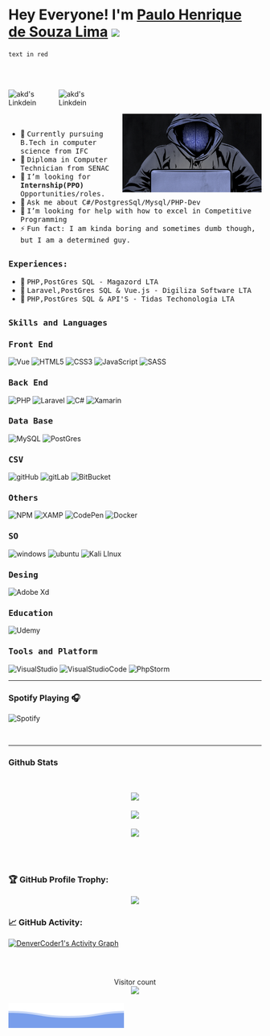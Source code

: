 # Hey Everyone! I'm [Paulo Henrique de Souza Lima](https://github.com/paulo4676) <img src="https://github.com/himanshusharma89/himanshusharma89/blob/master/Hi.gif" width="25px">


```diff
text in red
```

<br><br>

<a href="https://www.linkedin.com/in/paulo-henrique-de-souza-lima-3b230b196/">
  <img align="left" alt="akd's Linkdein" width="100px" src="https://img.shields.io/badge/LinkedIn-0077B5?style=for-the-badge&logo=linkedin&logoColor=white" />
</a>

<a href="https://api.whatsapp.com/send/?phone=5511948142034&text&app_absent=0">
  <img align="left" alt="akd's Linkdein" width="100px" src="https://img.shields.io/badge/WhatsApp-25D366?style=for-the-badge&logo=whatsapp&logoColor=white" />
</a>

<br><br>

<div>
<img align="right" src="https://github.com/paulo4676/paulo4676/blob/main/imgs/hacker2.gif" width="55%"/>
  <br>

- 👷 <samp>Currently pursuing B.Tech in computer science from IFC 
- 🔭 <samp>Diploma in Computer Technician from SENAC
- 💼 <samp>I’m looking for **Internship(PPO)** Opportunities/roles.
- 💬 <samp>Ask me about C#/PostgresSql/Mysql/PHP-Dev
- 🤔 <samp>I’m looking for help with how to excel in Competitive Programming
- ⚡ <samp>Fun fact: I am kinda boring and sometimes dumb though, but I am a determined guy.
</div>

##

<div>
<h3><b><samp>Experiences:</samp></b></h3>
  
  - 💼 <samp>PHP,PostGres SQL - Magazord LTA<br>
  - 💼 <samp> Laravel,PostGres SQL & Vue.js  - Digiliza Software LTA<br>
  - 💼 <samp> PHP,PostGres SQL & API'S  - Tidas Techonologia LTA<br>
  
</div>

##
<h3><b><samp>Skills and Languages</samp></b></h3>
  
  
  <h3><b><samp>Front End</samp></b></h3>
  
  ![Vue](https://img.shields.io/badge/Vue.js-35495E?style=for-the-badge&logo=vue-dot-js&logoColor=4FC08D)
  ![HTML5](https://img.shields.io/badge/HTML5-E34F26?style=for-the-badge&logo=html5&logoColor=white)
  ![CSS3](https://img.shields.io/badge/CSS3-1572B6?style=for-the-badge&logo=css3&logoColor=white)
  ![JavaScript](https://img.shields.io/badge/JavaScript-323330?style=for-the-badge&logo=javascript&logoColor=F7DF1E)
  ![SASS](https://img.shields.io/badge/Sass-CC6699?style=for-the-badge&logo=sass&logoColor=white)
  
  <h3><b><samp>Back End</samp></b></h3>
  
  ![PHP](https://img.shields.io/badge/PHP-777BB4?style=for-the-badge&logo=php&logoColor=white)
  ![Laravel](https://img.shields.io/badge/Laravel-FF2D20?style=for-the-badge&logo=laravel&logoColor=white)
  ![C#](https://img.shields.io/badge/C%23-239120?style=for-the-badge&logo=c-sharp&logoColor=white)
  ![Xamarin](https://img.shields.io/badge/Xamarin-3498DB?style=for-the-badge&logo=xamarin&logoColor=white)
  
  <h3><b><samp>Data Base</samp></b></h3>
  
  ![MySQL](https://img.shields.io/badge/MySQL-00000F?style=for-the-badge&logo=mysql&logoColor=white)
  ![PostGres](https://img.shields.io/badge/PostgreSQL-316192?style=for-the-badge&logo=postgresql&logoColor=white)
  
  <h3><b><samp>CSV</samp></b></h3>
  
  ![gitHub](https://img.shields.io/badge/GitHub-100000?style=for-the-badge&logo=github&logoColor=white)
  ![gitLab](https://img.shields.io/badge/GitLab-330F63?style=for-the-badge&logo=gitlab&logoColor=white)
  ![BitBucket](https://img.shields.io/badge/Bitbucket-330F63?style=for-the-badge&logo=bitbucket&logoColor=white)
 
  <h3><b><samp>Others</samp></b></h3>
  
  ![NPM](https://img.shields.io/badge/npm-CB3837?style=for-the-badge&logo=npm&logoColor=white)
  ![XAMP](https://img.shields.io/badge/Xampp-F37623?style=for-the-badge&logo=xampp&logoColor=white)
  ![CodePen](https://img.shields.io/badge/Codepen-000000?style=for-the-badge&logo=codepen&logoColor=white)
  ![Docker](https://img.shields.io/badge/Docker-2CA5E0?style=for-the-badge&logo=docker&logoColor=white)
  
   <h3><b><samp>SO</samp></b></h3>
  
  ![windows](https://img.shields.io/badge/Windows-0078D6?style=for-the-badge&logo=windows&logoColor=white)
  ![ubuntu]( https://img.shields.io/badge/Ubuntu-E95420?style=for-the-badge&logo=ubuntu&logoColor=white)
  ![Kali LInux](https://img.shields.io/badge/Kali_Linux-557C94?style=for-the-badge&logo=kali-linux&logoColor=white)
  
  <h3><b><samp>Desing</samp></b></h3>
  
  ![Adobe Xd](https://img.shields.io/badge/Adobe%20XD-470137?style=for-the-badge&logo=Adobe%20XD&logoColor=#FF61F6
  )
 
   <h3><b><samp>Education</samp></b></h3>
  
  ![Udemy](https://img.shields.io/badge/Udemy-EC5252?style=for-the-badge&logo=Udemy&logoColor=white)

<h3><b><samp>Tools and Platform</samp></b></h3>

![VisualStudio](https://img.shields.io/badge/Visual_Studio-5C2D91?style=for-the-badge&logo=visual%20studio&logoColor=white)
![VisualStudioCode](https://img.shields.io/badge/Visual_Studio_Code-0078D4?style=for-the-badge&logo=visual%20studio%20code&logoColor=white)
![PhpStorm](https://img.shields.io/badge/phpstorm-143?style=for-the-badge&logo=phpstorm&logoColor=black&color=black&labelColor=darkorchid)
<hr> 
  
### Spotify Playing 🎧

![Spotify](https://novatorem.vercel.app/api/spotify)

<br/>
 
<hr>
  
### Github Stats
  
<p align="center">
  <a href="https://github.com/paulo4676"><span>
    <br></br>
    <img height="48%" src="https://github-readme-stats.vercel.app/api?username=paulo4676&count_private=true&show_icons=true&theme=great-gatsby&&include_all_commits=true"/>
    <br></br>
    <img width="48%" src="https://github-readme-streak-stats.herokuapp.com?user=paulo4676&theme=dark&hide_border=false&fire=DD2727" />
    <br></br>
    <img height="48%" src="https://github-readme-stats-eight-theta.vercel.app/api/top-langs/?username=paulo4676&hide=html,css,javascript,scss&layout=compact&langs_count=8&theme=great-gatsby"/>
  <br></br>
    </span></a>
</p>
  
<br>
  
### 🏆 GitHub Profile Trophy:
<p align="center">
<a href="https://github.com/ryo-ma/github-profile-trophy">
  <img width=800 src="https://github-profile-trophy.vercel.app/?username=paulo4676&column=8&theme=onedark&no-frame=true&no-bg=true"/>
</a>
</p>

### 📈 GitHub Activity:
  <a href="https://github.com/paulo4676/github-readme-activity-graph"><img alt="DenverCoder1's Activity Graph" src="https://activity-graph.herokuapp.com/graph?username=paulo4676&bg_color=1F222E&color=F8D866&line=F85D7F&point=FFFFFF&hide_border=true" /></a>

<br>  

##
<p align="center"> 
  Visitor count<br>
  <img src="https://profile-counter.glitch.me/amandewatnitrr/count.svg" />
</p>
  
![](https://github.com/paulo4676/paulo4676/blob/main/imgs/bottom_header.svg)
